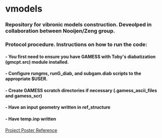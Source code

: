 # vmodels

### Repository for vibronic models construction. Deveolped in collaboration between Nooijen/Zeng group.

### Protocol procedure. Instructions on how to run the code:
#### - You first need to ensure you have GAMESS with Toby's diabatization (gmcpt.src) module installed.
#### - Configure rungms, runG_diab, and subgam.diab scripts to the appropriate $USER.
#### - Create GAMESS scratch directories if necessary (.gamess_ascii_files and gamess_scr)
#### - Have an input geometry written in ref_structure
#### - Have temp.inp written

[Project Poster Reference](https://github.com/bjb2chen/vmodels/files/10171706/SCP2022_bjc_20685630_White.pdf)
